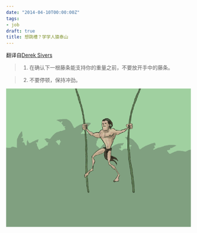 ```yaml
---
date: "2014-04-10T00:00:00Z"
tags:
- job
draft: true
title: 想跳槽？学学人猿泰山
---
```


翻译自[Derek Sivers](http://sivers.org/tarzan)

> 1. 在确认下一根藤条能支持你的重量之前，不要放开手中的藤条。

> 2. 不要停顿，保持冲劲。

![](/images/tarzan/tarzan.gif)

